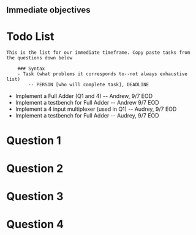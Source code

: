 

## Immediate objectives



# Todo List

    This is the list for our immediate timeframe. Copy paste tasks from the questions down below

        ### Syntax
        - Task (what problems it corresponds to--not always exhaustive list)
            -- PERSON [who will complete task], DEADLINE

- Implement a Full Adder (Q1 and 4)
    -- Andrew, 9/7 EOD
- Implement a testbench for  Full Adder
    -- Andrew 9/7 EOD
- Implement a 4 input multiplexer (used in Q1)
    -- Audrey, 9/7 EOD
- Implement a testbench for Full Adder
    -- Audrey, 9/7 EOD


# Question 1


# Question 2


# Question 3


# Question 4


